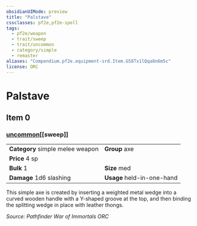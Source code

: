 ```yaml
---
obsidianUIMode: preview
title: "Palstave"
cssclasses: pf2e,pf2e-spell
tags:
  - pf2e/weapon
  - trait/sweep
  - trait/uncommon
  - category/simple
  - remaster
aliases: "Compendium.pf2e.equipment-srd.Item.G58Tx1lQqa8n6m5c"
license: ORC
---
```

# Palstave
## Item 0
### [uncommon](uncommon "Uncommon Rarity Trait")[[sweep]]

|  |  |
| -- | -- |
| **Category** simple melee weapon | **Group** axe |
| **Price** 4 sp |  |
| **Bulk** 1 | **Size** med |
| **Damage** 1d6 slashing  | **Usage** held-in-one-hand |



This simple axe is created by inserting a weighted metal wedge into a curved wooden handle with a Y-shaped groove at the top, and then binding the splitting wedge in place with leather thongs.

*Source: Pathfinder War of Immortals*
*ORC*